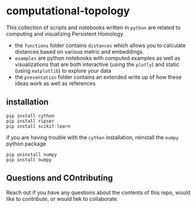 # computational-topology

This collection of scripts and notebooks written in `python` are related to computing and visualizing Persistent Homology.

- the `functions` folder contains `distances` which allows you to calculate distances based on various metric and embeddings.
- `examples` are python notebooks with computed examples as well as visualizations that are both interactive (using the `plotly`) and static (using `matplotlib`) to explore your data
- the `presentation` folder contains an extended write up of how these ideas work as well as references

installation
----
```
pip install cython
pip install ripser
pip install scikit-learn
```

if you are having trouble with the `cython` installation, reinstall the `numpy` python package
```
pip uninstall numpy
pip install numpy
```

Questions and COntributing
---

Reach out if you have any questions about the contents of this repo, would like to contribute, or would liek to collaborate.

